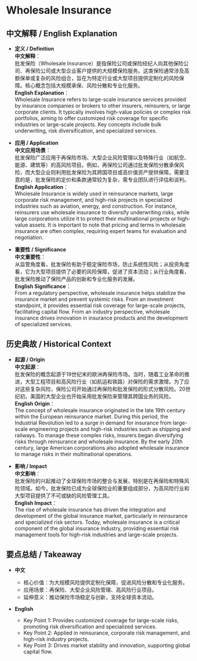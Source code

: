# Wholesale Insurance

## 中文解释 / English Explanation

* **定义 / Definition**  
  **中文解释**：  
  批发保险（Wholesale Insurance）是指保险公司或保险经纪人向其他保险公司、再保险公司或大型企业客户提供的大规模保险服务。这类保险通常涉及高额保单或复杂的风险组合，旨在为特定行业或大型项目提供定制化的风险保障。核心概念包括大规模承保、风险分散和专业化服务。  
  **English Explanation**：  
  Wholesale Insurance refers to large-scale insurance services provided by insurance companies or brokers to other insurers, reinsurers, or large corporate clients. It typically involves high-value policies or complex risk portfolios, aiming to offer customized risk coverage for specific industries or large-scale projects. Key concepts include bulk underwriting, risk diversification, and specialized services.

* **应用 / Application**  
  **中文应用场景**：  
  批发保险广泛应用于再保险市场、大型企业风险管理以及特殊行业（如航空、能源、建筑等）的高风险项目。例如，再保险公司通过批发保险分散承保风险，而大型企业则利用批发保险为其跨国项目或高价值资产提供保障。需要注意的是，批发保险的定价和条款通常较为复杂，需专业团队进行评估和谈判。  
  **English Application**：  
  Wholesale Insurance is widely used in reinsurance markets, large corporate risk management, and high-risk projects in specialized industries such as aviation, energy, and construction. For instance, reinsurers use wholesale insurance to diversify underwriting risks, while large corporations utilize it to protect their multinational projects or high-value assets. It is important to note that pricing and terms in wholesale insurance are often complex, requiring expert teams for evaluation and negotiation.

* **重要性 / Significance**  
  **中文重要性**：  
  从监管角度看，批发保险有助于稳定保险市场，防止系统性风险；从投资角度看，它为大型项目提供了必要的风险保障，促进了资本流动；从行业角度看，批发保险推动了保险产品的创新和专业化服务的发展。  
  **English Significance**：  
  From a regulatory perspective, wholesale insurance helps stabilize the insurance market and prevent systemic risks. From an investment standpoint, it provides essential risk coverage for large-scale projects, facilitating capital flow. From an industry perspective, wholesale insurance drives innovation in insurance products and the development of specialized services.

## 历史典故 / Historical Context

* **起源 / Origin**  
  **中文起源**：  
  批发保险的概念起源于19世纪末的欧洲再保险市场。当时，随着工业革命的推进，大型工程项目和高风险行业（如航运和铁路）对保险的需求激增。为了应对这些复杂风险，保险公司开始通过再保险和批发保险的形式分散风险。20世纪初，美国的大型企业也开始采用批发保险来管理其跨国业务的风险。  
  **English Origin**：  
  The concept of wholesale insurance originated in the late 19th century within the European reinsurance market. During this period, the Industrial Revolution led to a surge in demand for insurance from large-scale engineering projects and high-risk industries such as shipping and railways. To manage these complex risks, insurers began diversifying risks through reinsurance and wholesale insurance. By the early 20th century, large American corporations also adopted wholesale insurance to manage risks in their multinational operations.

* **影响 / Impact**  
  **中文影响**：  
  批发保险的兴起推动了全球保险市场的整合与发展，特别是在再保险和特殊风险领域。如今，批发保险已成为全球保险业的重要组成部分，为高风险行业和大型项目提供了不可或缺的风险管理工具。  
  **English Impact**：  
  The rise of wholesale insurance has driven the integration and development of the global insurance market, particularly in reinsurance and specialized risk sectors. Today, wholesale insurance is a critical component of the global insurance industry, providing essential risk management tools for high-risk industries and large-scale projects.

## 要点总结 / Takeaway

* **中文**  
  - 核心价值：为大规模风险提供定制化保障，促进风险分散和专业化服务。  
  - 应用场景：再保险、大型企业风险管理、高风险行业项目。  
  - 延伸意义：推动保险市场稳定与创新，支持全球资本流动。  

* **English**  
  - Key Point 1: Provides customized coverage for large-scale risks, promoting risk diversification and specialized services.  
  - Key Point 2: Applied in reinsurance, corporate risk management, and high-risk industry projects.  
  - Key Point 3: Drives market stability and innovation, supporting global capital flow.